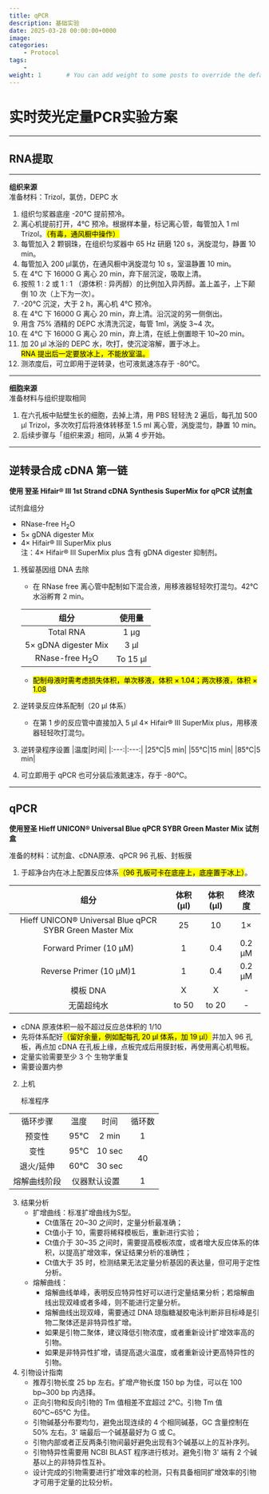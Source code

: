 ```yaml
---
title: qPCR
description: 基础实验
date: 2025-03-28 00:00:00+0000
image: 
categories:
    - Protocol
tags:
    - 
weight: 1       # You can add weight to some posts to override the default sorting (date descending)
---
```


# 实时荧光定量PCR实验方案  

---

## RNA提取

---

**组织来源**  
准备材料：Trizol，氯仿，DEPC 水
1. 组织匀浆器底座 -20℃ 提前预冷。
2. 离心机提前打开，4℃ 预冷。根据样本量，标记离心管，每管加入 1 ml Trizol。<mark>（有毒，通风橱中操作）</mark>
3. 每管加入 2 颗钢珠，在组织匀浆器中 65 Hz 研磨 120 s，涡旋混匀，静置 10 min。
4. 每管加入 200 μl氯仿，在通风橱中涡旋混匀 10 s，室温静置 10 min。
5. 在 4℃ 下 16000 G 离心 20 min，弃下层沉淀，吸取上清。
6. 按照 1 ∶ 2 或  1 ∶ 1 （源体积 ∶ 异丙醇）的比例加入异丙醇。盖上盖子，上下颠倒 10 次（上下为一次）。
7. -20℃ 沉淀，大于 2 h，离心机 4℃ 预冷。
8. 在 4℃ 下 16000 G 离心 20 min，弃上清。沿沉淀的另一侧倒出。
9. 用含 75% 酒精的 DEPC 水清洗沉淀，每管 1ml，涡旋 3~4 次。
10. 在 4℃ 下 16000 G 离心 20 min，弃上清，在纸上倒置晾干 10~20 min。
11. 加 20 μl 冰浴的 DEPC 水，吹打，使沉淀溶解，置于冰上。  
    <mark>RNA 提出后一定要放冰上，不能放室温。</mark>
12. 测浓度后，可立即用于逆转录，也可液氮速冻存于 -80℃。
---

**细胞来源**  
准备材料与组织提取相同  
1. 在六孔板中贴壁生长的细胞，去掉上清，用 PBS 轻轻洗 2 遍后，每孔加 500 μl Trizol，多次吹打后将液体转移至 1.5 ml 离心管，涡旋混匀，静置 10 min。  
2. 后续步骤与「组织来源」相同，从第 4 步开始。

---

## 逆转录合成 cDNA 第一链  
**使用 翌圣 Hifair® Ⅲ 1st Strand cDNA Synthesis SuperMix for qPCR 试剂盒**  

试剂盒组分  
+ RNase-free H<sub>2</sub>O
+ 5× gDNA digester Mix
+ 4× Hifair® Ⅲ SuperMix plus   
注：4× Hifair® Ⅲ SuperMix plus 含有 gDNA digester 抑制剂。

1. 残留基因组 DNA 去除   
    + 在 RNase free 离心管中配制如下混合液，用移液器轻轻吹打混匀。42℃ 水浴孵育 2 min。
  
    |组分|使用量|
    |:---:|:---:|
    |Total RNA|1 μg|
    |5× gDNA digester Mix|3 μl|
    |RNase-free H<sub>2</sub>O|To 15 μl|

    + <mark>配制母液时需考虑损失体积，单次移液，体积 × 1.04；两次移液，体积 × 1.08</mark>

2. 逆转录反应体系配制（20 μl 体系）  
   + 在第 1 步的反应管中直接加入 5 μl 4× Hifair® Ⅲ SuperMix plus，用移液器轻轻吹打混匀。
3. 逆转录程序设置
    |温度|时间|
    |:---:|:---:|
    |25℃|5 min|
    |55℃|15 min|
    |85℃|5 min|

4. 可立即用于 qPCR 也可分装后液氮速冻，存于 -80℃。

---

## qPCR
**使用翌圣 Hieff UNICON® Universal Blue qPCR SYBR Green Master Mix 试剂盒** 

准备的材料：试剂盒、cDNA原液、qPCR 96 孔板、封板膜

1. 于超净台内在冰上配置反应体系<mark>（96 孔板可卡在底座上，底座置于冰上）</mark>。  
  
|组分|体积 (μl)|体积 (μl)|终浓度|
|:---:|:---:|:---:|:---:|
|Hieff UNICON® Universal Blue qPCR SYBR Green Master Mix|25|10|1×|
|Forward Primer (10 μM)|1|0.4|0.2 μM|
|Reverse Primer (10 μM)1|1|0.4|0.2 μM|
|模板 DNA|X|X|-|
|无菌超纯水|to 50|to 20|-|  

+ cDNA 原液体积一般不超过反应总体积的 1/10
+ 先将体系配好<mark>（留好余量，例如配每孔 20 μl 体系，加 19 μl）</mark>并加入 96 孔板，再点加 cDNA 在孔板上缘，点板完成后用膜封板，再使用离心机甩板。
+ 定量实验需要至少 3 个 生物学重复
+ 需要设置内参
  
2. 上机  

    标准程序  

<table>
    <tr>
        <td align="center">循环步骤</td>
        <td align="center">温度</td>
        <td align="center">时间</td>
        <td align="center">循环数</td>
    </tr>
    <tr>
        <td align="center">预变性</td>
        <td align="center">95℃</td>
        <td align="center">2 min</td>
        <td align="center">1</td>
    </tr>
    <tr>
        <td align="center">变性</td>
        <td align="center">95℃</td>
        <td align="center">10 sec</td>
        <td align="center" rowspan=2>40</td>
    </tr>
    <tr>
        <td align="center">退火/延伸</td>
        <td align="center">60℃</td>
        <td align="center">30 sec</td>
    </tr>
    <tr>
        <td align="center">熔解曲线阶段</td>
        <td align="center" colspan=2>仪器默认设置</td>
        <td align="center">1</td>
    </tr>
</table>

3. 结果分析  
   + 扩增曲线：标准扩增曲线为S型。  
      + Ct值落在 20~30 之间时，定量分析最准确； 
      + Ct值小于 10，需要将稀释模板后，重新进行实验； 
      + Ct值介于 30~35 之间时，需要提高模板浓度，或者增大反应体系的体积，以提高扩增效率，保证结果分析的准确性； 
      + Ct值大于 35 时，检测结果无法定量分析基因的表达量，但可用于定性分析。 
    + 熔解曲线： 
      + 熔解曲线单峰，表明反应特异性好可以进行定量结果分析；若熔解曲线出现双峰或者多峰，则不能进行定量分析。 
      + 熔解曲线出现双峰，需要通过 DNA 琼脂糖凝胶电泳判断非目标峰是引物二聚体还是非特异性扩增。 
      + 如果是引物二聚体，建议降低引物浓度，或者重新设计扩增效率高的引物。 
      + 如果是非特异性扩增，请提高退火温度，或者重新设计更高特异性的引物。
4. 引物设计指南
   + 推荐引物长度 25 bp 左右。扩增产物长度 150 bp 为佳，可以在 100 bp~300 bp 内选择。 
   + 正向引物和反向引物的 Tm 值相差不宜超过 2℃。引物 Tm 值 60℃~65℃ 为佳。 
   + 引物碱基分布要均匀，避免出现连续的 4 个相同碱基，GC 含量控制在 50% 左右。3' 端最后一个碱基最好为 G 或 C。 
   + 引物内部或者正反两条引物间最好避免出现有3个碱基以上的互补序列。 
   + 引物特异性需要用 NCBI BLAST 程序进行核对。避免引物 3' 端有 2 个碱基以上的非特异性互补。 
   + 设计完成的引物需要进行扩增效率的检测，只有具备相同扩增效率的引物才可用于定量的比较分析。 